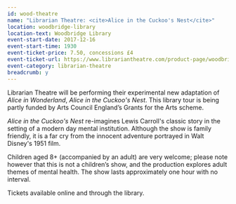 ```yaml
---
id: wood-theatre
name: "Librarian Theatre: <cite>Alice in the Cuckoo's Nest</cite>"
location: woodbridge-library
location-text: Woodbridge Library
event-start-date: 2017-12-16
event-start-time: 1930
event-ticket-price: 7.50, concessions £4
event-ticket-url: https://www.librariantheatre.com/product-page/woodbridgelibrary
event-category: librarian-theatre
breadcrumb: y
---
```


Librarian Theatre will be performing their experimental new adaptation of <cite>Alice in Wonderland</cite>, <cite>Alice in the Cuckoo's Nest</cite>.
This library tour is being partly funded by Arts Council England’s Grants for the Arts scheme.

<cite>Alice in the Cuckoo's Nest</cite> re-imagines Lewis Carroll's classic story in the setting of a modern day mental institution. Although the show is family friendly, it is a far cry from the innocent adventure portrayed in Walt Disney's 1951 film.

Children aged 8+ (accompanied by an adult) are very welcome; please note however that this is not a children’s show, and the production explores adult themes of mental health. The show lasts approximately one hour with no interval.

Tickets available online and through the library.
